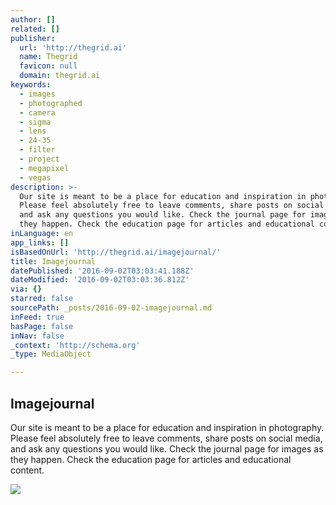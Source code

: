 ```yaml
---
author: []
related: []
publisher:
  url: 'http://thegrid.ai'
  name: Thegrid
  favicon: null
  domain: thegrid.ai
keywords:
  - images
  - photographed
  - camera
  - sigma
  - lens
  - 24-35
  - filter
  - project
  - megapixel
  - vegas
description: >-
  Our site is meant to be a place for education and inspiration in photography.
  Please feel absolutely free to leave comments, share posts on social media,
  and ask any questions you would like. Check the journal page for images as
  they happen. Check the education page for articles and educational content.
inLanguage: en
app_links: []
isBasedOnUrl: 'http://thegrid.ai/imagejournal/'
title: Imagejournal
datePublished: '2016-09-02T03:03:41.188Z'
dateModified: '2016-09-02T03:03:36.812Z'
via: {}
starred: false
sourcePath: _posts/2016-09-02-imagejournal.md
inFeed: true
hasPage: false
inNav: false
_context: 'http://schema.org'
_type: MediaObject

---
```

<article style=""><h1>Imagejournal</h1><p>Our site is meant to be a place for education and inspiration in photography. Please feel absolutely free to leave comments, share posts on social media, and ask any questions you would like. Check the journal page for images as they happen. Check the education page for articles and educational content.</p><img src="https://imgflo.herokuapp.com/graph/851b8fd15e770b1/cf3af3b7492491cde0ecba9696193c7a/passthrough.jpg?input=https%3A%2F%2Fs3-us-west-2.amazonaws.com%2Fthe-grid-img%2Fp%2Fba4457a7f759846448a76a905b8cf4f84d0de6f5.jpg" /></article>